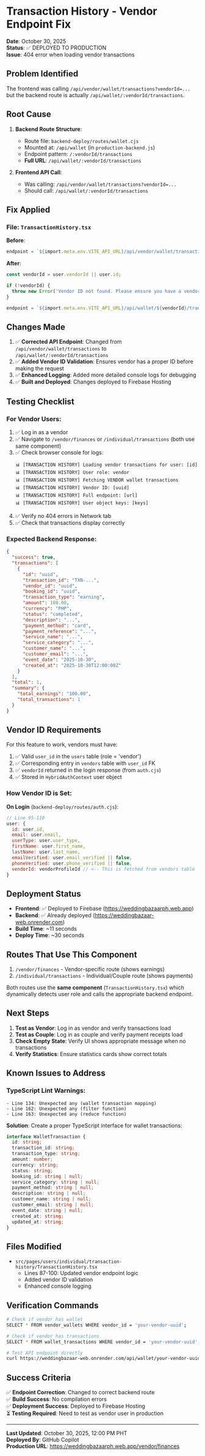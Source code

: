 # Transaction History - Vendor Endpoint Fix

**Date**: October 30, 2025  
**Status**: ✅ DEPLOYED TO PRODUCTION  
**Issue**: 404 error when loading vendor transactions

## Problem Identified

The frontend was calling `/api/vendor/wallet/transactions?vendorId=...` but the backend route is actually `/api/wallet/:vendorId/transactions`.

## Root Cause

1. **Backend Route Structure**:
   - Route file: `backend-deploy/routes/wallet.cjs`
   - Mounted at: `/api/wallet` (in `production-backend.js`)
   - Endpoint pattern: `/:vendorId/transactions`
   - **Full URL**: `/api/wallet/:vendorId/transactions`

2. **Frontend API Call**:
   - Was calling: `/api/vendor/wallet/transactions?vendorId=...`
   - Should call: `/api/wallet/:vendorId/transactions`

## Fix Applied

### File: `TransactionHistory.tsx`

**Before**:
```typescript
endpoint = `${import.meta.env.VITE_API_URL}/api/vendor/wallet/transactions?vendorId=${user.vendorId || user.id}`;
```

**After**:
```typescript
const vendorId = user.vendorId || user.id;

if (!vendorId) {
  throw new Error('Vendor ID not found. Please ensure you have a vendor profile set up.');
}

endpoint = `${import.meta.env.VITE_API_URL}/api/wallet/${vendorId}/transactions`;
```

## Changes Made

1. ✅ **Corrected API Endpoint**: Changed from `/api/vendor/wallet/transactions` to `/api/wallet/:vendorId/transactions`
2. ✅ **Added Vendor ID Validation**: Ensures vendor has a proper ID before making the request
3. ✅ **Enhanced Logging**: Added more detailed console logs for debugging
4. ✅ **Built and Deployed**: Changes deployed to Firebase Hosting

## Testing Checklist

### For Vendor Users:
1. ✅ Log in as a vendor
2. ✅ Navigate to `/vendor/finances` or `/individual/transactions` (both use same component)
3. ✅ Check browser console for logs:
   ```
   📊 [TRANSACTION HISTORY] Loading vendor transactions for user: [id]
   📊 [TRANSACTION HISTORY] User role: vendor
   📊 [TRANSACTION HISTORY] Fetching VENDOR wallet transactions
   📊 [TRANSACTION HISTORY] Vendor ID: [uuid]
   📊 [TRANSACTION HISTORY] Full endpoint: [url]
   📊 [TRANSACTION HISTORY] User object keys: [keys]
   ```
4. ✅ Verify no 404 errors in Network tab
5. ✅ Check that transactions display correctly

### Expected Backend Response:
```json
{
  "success": true,
  "transactions": [
    {
      "id": "uuid",
      "transaction_id": "TXN-...",
      "vendor_id": "uuid",
      "booking_id": "uuid",
      "transaction_type": "earning",
      "amount": 100.00,
      "currency": "PHP",
      "status": "completed",
      "description": "...",
      "payment_method": "card",
      "payment_reference": "...",
      "service_name": "...",
      "service_category": "...",
      "customer_name": "...",
      "customer_email": "...",
      "event_date": "2025-10-30",
      "created_at": "2025-10-30T12:00:00Z"
    }
  ],
  "total": 1,
  "summary": {
    "total_earnings": "100.00",
    "total_transactions": 1
  }
}
```

## Vendor ID Requirements

For this feature to work, vendors must have:
1. ✅ Valid `user_id` in the `users` table (role = 'vendor')
2. ✅ Corresponding entry in `vendors` table with `user_id` FK
3. ✅ `vendorId` returned in the login response (from `auth.cjs`)
4. ✅ Stored in `HybridAuthContext` user object

### How Vendor ID is Set:

**On Login** (`backend-deploy/routes/auth.cjs`):
```javascript
// Line 95-110
user: {
  id: user.id,
  email: user.email,
  userType: user.user_type,
  firstName: user.first_name,
  lastName: user.last_name,
  emailVerified: user.email_verified || false,
  phoneVerified: user.phone_verified || false,
  vendorId: vendorProfileId // <-- This is fetched from vendors table
}
```

## Deployment Status

- **Frontend**: ✅ Deployed to Firebase (https://weddingbazaarph.web.app)
- **Backend**: ✅ Already deployed (https://weddingbazaar-web.onrender.com)
- **Build Time**: ~11 seconds
- **Deploy Time**: ~30 seconds

## Routes That Use This Component

1. `/vendor/finances` - Vendor-specific route (shows earnings)
2. `/individual/transactions` - Individual/Couple route (shows payments)

Both routes use the **same component** (`TransactionHistory.tsx`) which dynamically detects user role and calls the appropriate backend endpoint.

## Next Steps

1. **Test as Vendor**: Log in as vendor and verify transactions load
2. **Test as Couple**: Log in as couple and verify payment receipts load
3. **Check Empty State**: Verify UI shows appropriate message when no transactions
4. **Verify Statistics**: Ensure statistics cards show correct totals

## Known Issues to Address

### TypeScript Lint Warnings:
```
- Line 134: Unexpected any (wallet transaction mapping)
- Line 162: Unexpected any (filter function)
- Line 163: Unexpected any (reduce function)
```

**Solution**: Create a proper TypeScript interface for wallet transactions:
```typescript
interface WalletTransaction {
  id: string;
  transaction_id: string;
  transaction_type: string;
  amount: number;
  currency: string;
  status: string;
  booking_id: string | null;
  service_category: string | null;
  payment_method: string | null;
  description: string | null;
  customer_name: string | null;
  customer_email: string | null;
  event_date: string | null;
  created_at: string;
  updated_at: string;
}
```

## Files Modified

- `src/pages/users/individual/transaction-history/TransactionHistory.tsx`
  - Lines 87-100: Updated vendor endpoint logic
  - Added vendor ID validation
  - Enhanced console logging

## Verification Commands

```bash
# Check if vendor has wallet
SELECT * FROM vendor_wallets WHERE vendor_id = 'your-vendor-uuid';

# Check if vendor has transactions
SELECT * FROM wallet_transactions WHERE vendor_id = 'your-vendor-uuid';

# Test API endpoint directly
curl https://weddingbazaar-web.onrender.com/api/wallet/your-vendor-uuid/transactions
```

## Success Criteria

✅ **Endpoint Correction**: Changed to correct backend route  
✅ **Build Success**: No compilation errors  
✅ **Deployment Success**: Deployed to Firebase Hosting  
⏳ **Testing Required**: Need to test as vendor user in production  

---

**Last Updated**: October 30, 2025, 12:00 PM PHT  
**Deployed By**: GitHub Copilot  
**Production URL**: https://weddingbazaarph.web.app/vendor/finances
